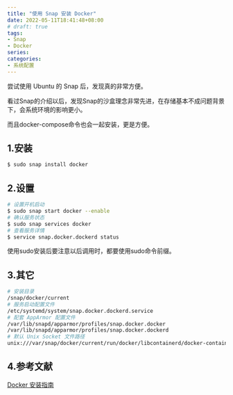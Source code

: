 ```yaml
---
title: "使用 Snap 安装 Docker"
date: 2022-05-11T18:41:48+08:00
# draft: true
tags:
- Snap
- Docker
series:
categories:
- 系统配置
---
```



尝试使用 Ubuntu 的 Snap 后，发现真的非常方便。

看过Snap的介绍以后，发现Snap的沙盒理念非常先进，在存储基本不成问题背景下，会系统环境的影响更小。

而且docker-compose命令也会一起安装，更是方便。

## 1.安装 

```bash
$ sudo snap install docker
```

## 2.设置

```bash
# 设置开机启动
$ sudo snap start docker --enable
# 确认服务状态
$ sudo snap services docker
# 查看服务详情
$ service snap.docker.dockerd status
```
使用sudo安装后要注意以后调用时，都要使用sudo命令前缀。

## 3.其它

```bash
# 安装目录
/snap/docker/current         
# 服务启动配置文件
/etc/systemd/system/snap.docker.dockerd.service
# 配套 AppArmor 配置文件
/var/lib/snapd/apparmor/profiles/snap.docker.docker
/var/lib/snapd/apparmor/profiles/snap.docker.dockerd
# 默认 Unix Socket 文件路径
unix:///var/snap/docker/current/run/docker/libcontainerd/docker-containerd.sock
```

## 4.参考文献

[Docker 安装指南](https://www.moha.online/en/node/111#Snap%E5%AE%89%E8%A3%85)